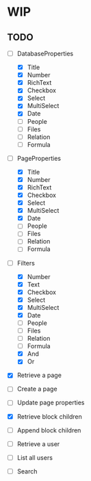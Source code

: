 # WIP
## TODO
- [ ] DatabaseProperties
    - [x] Title
    - [x] Number
    - [x] RichText
    - [x] Checkbox
    - [x] Select
    - [x] MultiSelect
    - [x] Date
    - [ ] People
    - [ ] Files
    - [ ] Relation
    - [ ] Formula
- [ ] PageProperties
    - [x] Title
    - [x] Number
    - [x] RichText
    - [x] Checkbox
    - [x] Select
    - [x] MultiSelect
    - [x] Date
    - [ ] People
    - [ ] Files
    - [ ] Relation
    - [ ] Formula
- [ ] Filters
    - [x] Number
    - [x] Text
    - [x] Checkbox
    - [x] Select
    - [x] MultiSelect
    - [x] Date
    - [ ] People
    - [ ] Files
    - [ ] Relation
    - [ ] Formula
    - [x] And
    - [x] Or
- [x] Retrieve a page
- [ ] Create a page
- [ ] Update page properties
- [x] Retrieve block children
- [ ] Append block children
- [ ] Retrieve a user
- [ ] List all users
- [ ] Search

